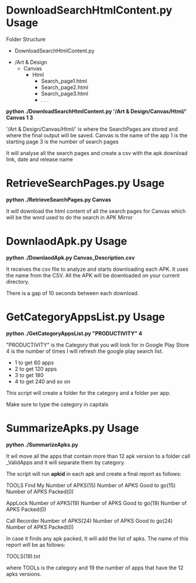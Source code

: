 
<h1>DownloadSearchHtmlContent.py Usage</h1>

Folder Structure
- DownloadSearchHtmlContent.py
+ /Art & Design
  + Canvas
     + Html
     	- Search_page1.html
     	- Search_page2.html
     	- Search_page3.html
     	- . . .



<b>python ./DownloadSearchHtmlContent.py '/Art & Design/Canvas/Html/' Canvas 1 3</b>

'/Art & Design/Canvas/Html/' is where the SearchPages are stored and where the final output will be saved.
Canvas is the name of the app
1 is the starting page
3 is the number of search pages

It will analyse all the search pages and create a csv with the apk download link, date and release name


<h1>RetrieveSearchPages.py Usage</h1>

<b>python ./RetrieveSearchPages.py  Canvas</b>

It will download the html content of all the search pages for Canvas which will be the word used to do the search in APK Mirror

<h1>DownlaodApk.py Usage</h1>

<b>python ./DownlaodApk.py  Canvas_Description.csv</b>

It receives the csv file to analyze and starts downloading each APK. It uses the name from the CSV. All the APK will be downloaded on your current directory.

There is a gap of 10 seconds between each download.


<h1>GetCategoryAppsList.py Usage</h1>
<b>python ./GetCategoryAppsList.py  "PRODUCTIVITY" 4</b>

"PRODUCTIVITY" is the Category that you will look for in Google Play Store
4 is the number of times I will refresh the google play search list. 
   - 1 to get 60 apps
   - 2 to get 120 apps
   - 3 to get 180
   - 4 to get 240
   and so on

This script will create a folder for the category and a folder per app. 

Make sure to type the category in capitals
   
   
<h1>SummarizeApks.py Usage</h1>
<b>python ./SummarizeApks.py</b>

It wil move all the apps that contain more than 12 apk version to a folder call _ValidApps and it will separate them by category.

The script will run <b>apkid</b> in each apk and create a final report as follows:

TOOLS
Find My
Number of APKS(15)
Number of APKS Good to go(15)
Number of APKS Packed(0)

AppLock
Number of APKS(19)
Number of APKS Good to go(19)
Number of APKS Packed(0)

Call Recorder
Number of APKS(24)
Number of APKS Good to go(24)
Number of APKS Packed(0)

In case it finds any apk packed, It will add the list of apks. The name of this report will be as follows:

TOOLS(19).txt

where TOOLs is the category and 19 the number of apps that have the 12 apks versions.





